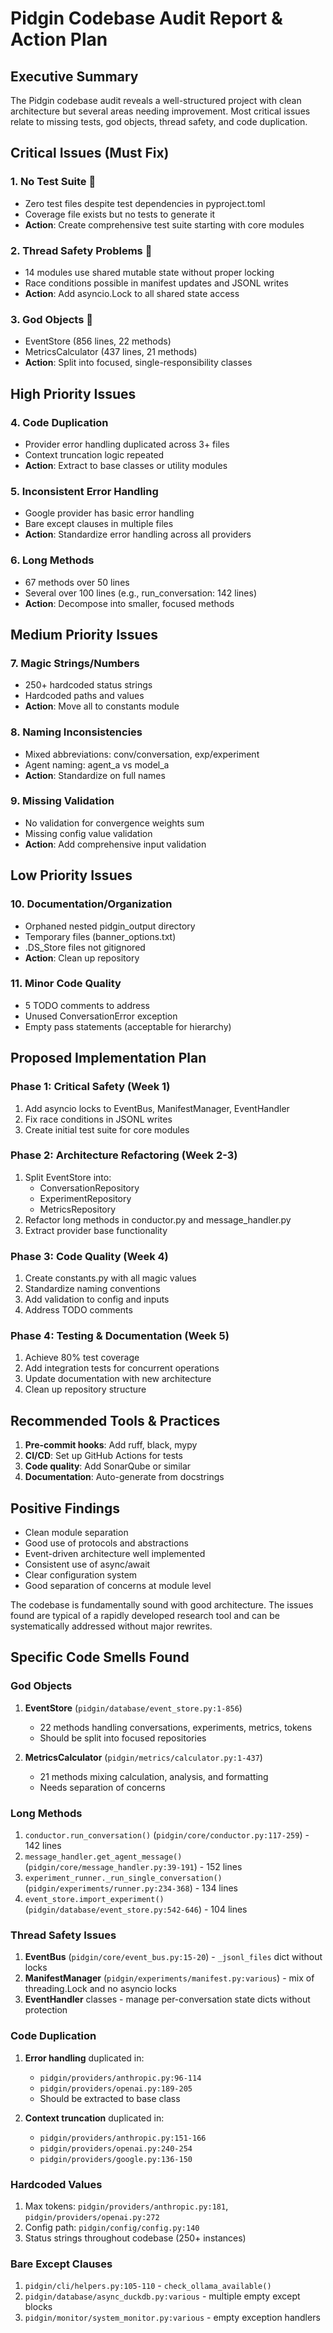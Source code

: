 # Pidgin Codebase Audit Report & Action Plan

## Executive Summary

The Pidgin codebase audit reveals a well-structured project with clean architecture but several areas needing improvement. Most critical issues relate to missing tests, god objects, thread safety, and code duplication.

## Critical Issues (Must Fix)

### 1. **No Test Suite** 🚨
- Zero test files despite test dependencies in pyproject.toml
- Coverage file exists but no tests to generate it
- **Action**: Create comprehensive test suite starting with core modules

### 2. **Thread Safety Problems** 🚨
- 14 modules use shared mutable state without proper locking
- Race conditions possible in manifest updates and JSONL writes
- **Action**: Add asyncio.Lock to all shared state access

### 3. **God Objects** 🚨
- EventStore (856 lines, 22 methods)
- MetricsCalculator (437 lines, 21 methods)
- **Action**: Split into focused, single-responsibility classes

## High Priority Issues

### 4. **Code Duplication**
- Provider error handling duplicated across 3+ files
- Context truncation logic repeated
- **Action**: Extract to base classes or utility modules

### 5. **Inconsistent Error Handling**
- Google provider has basic error handling
- Bare except clauses in multiple files
- **Action**: Standardize error handling across all providers

### 6. **Long Methods**
- 67 methods over 50 lines
- Several over 100 lines (e.g., run_conversation: 142 lines)
- **Action**: Decompose into smaller, focused methods

## Medium Priority Issues

### 7. **Magic Strings/Numbers**
- 250+ hardcoded status strings
- Hardcoded paths and values
- **Action**: Move all to constants module

### 8. **Naming Inconsistencies**
- Mixed abbreviations: conv/conversation, exp/experiment
- Agent naming: agent_a vs model_a
- **Action**: Standardize on full names

### 9. **Missing Validation**
- No validation for convergence weights sum
- Missing config value validation
- **Action**: Add comprehensive input validation

## Low Priority Issues

### 10. **Documentation/Organization**
- Orphaned nested pidgin_output directory
- Temporary files (banner_options.txt)
- .DS_Store files not gitignored
- **Action**: Clean up repository

### 11. **Minor Code Quality**
- 5 TODO comments to address
- Unused ConversationError exception
- Empty pass statements (acceptable for hierarchy)

## Proposed Implementation Plan

### Phase 1: Critical Safety (Week 1)
1. Add asyncio locks to EventBus, ManifestManager, EventHandler
2. Fix race conditions in JSONL writes
3. Create initial test suite for core modules

### Phase 2: Architecture Refactoring (Week 2-3)
1. Split EventStore into:
   - ConversationRepository
   - ExperimentRepository  
   - MetricsRepository
2. Refactor long methods in conductor.py and message_handler.py
3. Extract provider base functionality

### Phase 3: Code Quality (Week 4)
1. Create constants.py with all magic values
2. Standardize naming conventions
3. Add validation to config and inputs
4. Address TODO comments

### Phase 4: Testing & Documentation (Week 5)
1. Achieve 80% test coverage
2. Add integration tests for concurrent operations
3. Update documentation with new architecture
4. Clean up repository structure

## Recommended Tools & Practices

1. **Pre-commit hooks**: Add ruff, black, mypy
2. **CI/CD**: Set up GitHub Actions for tests
3. **Code quality**: Add SonarQube or similar
4. **Documentation**: Auto-generate from docstrings

## Positive Findings

- Clean module separation
- Good use of protocols and abstractions
- Event-driven architecture well implemented
- Consistent use of async/await
- Clear configuration system
- Good separation of concerns at module level

The codebase is fundamentally sound with good architecture. The issues found are typical of a rapidly developed research tool and can be systematically addressed without major rewrites.

## Specific Code Smells Found

### God Objects
1. **EventStore** (`pidgin/database/event_store.py:1-856`)
   - 22 methods handling conversations, experiments, metrics, tokens
   - Should be split into focused repositories

2. **MetricsCalculator** (`pidgin/metrics/calculator.py:1-437`)
   - 21 methods mixing calculation, analysis, and formatting
   - Needs separation of concerns

### Long Methods
1. `conductor.run_conversation()` (`pidgin/core/conductor.py:117-259`) - 142 lines
2. `message_handler.get_agent_message()` (`pidgin/core/message_handler.py:39-191`) - 152 lines
3. `experiment_runner._run_single_conversation()` (`pidgin/experiments/runner.py:234-368`) - 134 lines
4. `event_store.import_experiment()` (`pidgin/database/event_store.py:542-646`) - 104 lines

### Thread Safety Issues
1. **EventBus** (`pidgin/core/event_bus.py:15-20`) - `_jsonl_files` dict without locks
2. **ManifestManager** (`pidgin/experiments/manifest.py:various`) - mix of threading.Lock and no asyncio locks
3. **EventHandler** classes - manage per-conversation state dicts without protection

### Code Duplication
1. **Error handling** duplicated in:
   - `pidgin/providers/anthropic.py:96-114`
   - `pidgin/providers/openai.py:189-205`
   - Should be extracted to base class

2. **Context truncation** duplicated in:
   - `pidgin/providers/anthropic.py:151-166`
   - `pidgin/providers/openai.py:240-254`
   - `pidgin/providers/google.py:136-150`

### Hardcoded Values
1. Max tokens: `pidgin/providers/anthropic.py:181`, `pidgin/providers/openai.py:272`
2. Config path: `pidgin/config/config.py:140`
3. Status strings throughout codebase (250+ instances)

### Bare Except Clauses
1. `pidgin/cli/helpers.py:105-110` - `check_ollama_available()`
2. `pidgin/database/async_duckdb.py:various` - multiple empty except blocks
3. `pidgin/monitor/system_monitor.py:various` - empty exception handlers